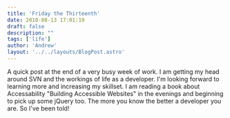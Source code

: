 ```yaml
---
title: 'Friday the Thirteenth'
date: 2010-08-13 17:01:19
draft: false
description: ""
tags: ['life']
author: 'Andrew'
layout: '../../layouts/BlogPost.astro'
---
```


A quick post at the end of a very busy week of work. I am getting my head around SVN and the workings of life as a developer. I'm looking forward to learning more and increasing my skillset. I am reading a book about Accessability "Building Accessible Websites" in the evenings and beginning to pick up some jQuery too. The more you know the better a developer you are. So I've been told!
